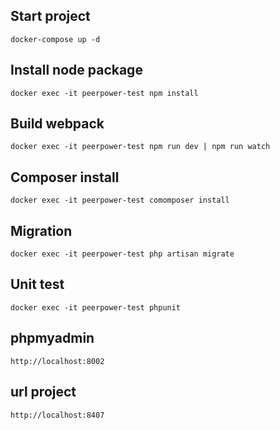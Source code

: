 
## Start project 

``
docker-compose up -d
``
## Install node package

``
docker exec -it peerpower-test npm install 
``

## Build webpack

``
docker exec -it peerpower-test npm run dev | npm run watch 
``

## Composer install 

``
docker exec -it peerpower-test comomposer install 
``
## Migration 

``
docker exec -it peerpower-test php artisan migrate 
``


## Unit test 

``
docker exec -it peerpower-test phpunit 
``

## phpmyadmin  

``
http://localhost:8002 
``

## url project  

``
http://localhost:8407 
``